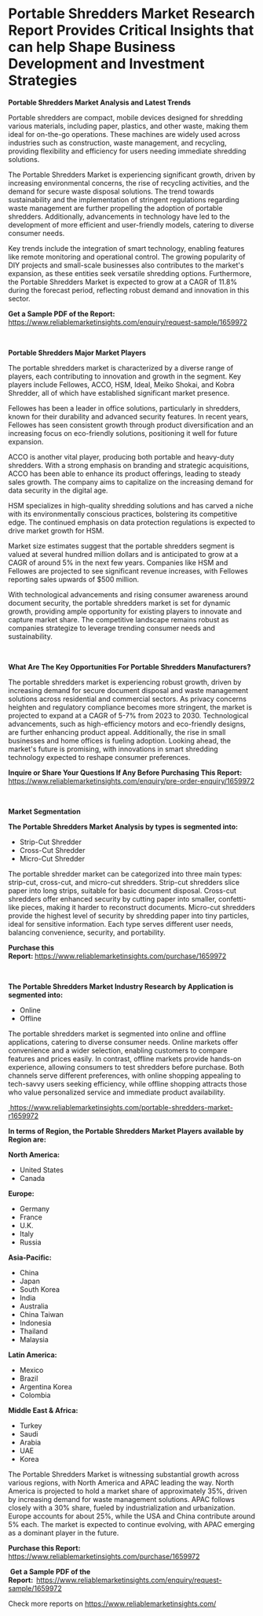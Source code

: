 <p><h1>Portable Shredders Market Research Report Provides Critical Insights that can help Shape Business Development and Investment Strategies</h1></p><p><strong>Portable Shredders Market Analysis and Latest Trends</strong></p>
<p><p>Portable shredders are compact, mobile devices designed for shredding various materials, including paper, plastics, and other waste, making them ideal for on-the-go operations. These machines are widely used across industries such as construction, waste management, and recycling, providing flexibility and efficiency for users needing immediate shredding solutions.</p><p>The Portable Shredders Market is experiencing significant growth, driven by increasing environmental concerns, the rise of recycling activities, and the demand for secure waste disposal solutions. The trend towards sustainability and the implementation of stringent regulations regarding waste management are further propelling the adoption of portable shredders. Additionally, advancements in technology have led to the development of more efficient and user-friendly models, catering to diverse consumer needs.</p><p>Key trends include the integration of smart technology, enabling features like remote monitoring and operational control. The growing popularity of DIY projects and small-scale businesses also contributes to the market's expansion, as these entities seek versatile shredding options. Furthermore, the Portable Shredders Market is expected to grow at a CAGR of 11.8% during the forecast period, reflecting robust demand and innovation in this sector.</p></p>
<p><strong>Get a Sample PDF of the Report:&nbsp;</strong> <a href="https://www.reliablemarketinsights.com/enquiry/request-sample/1659972?utm_campaign=2748&utm_medium=2&utm_source=Github&utm_content=ia&utm_term=11042025&utm_id=portable-shredders">https://www.reliablemarketinsights.com/enquiry/request-sample/1659972</a></p>
<p>&nbsp;</p>
<p><strong>Portable Shredders Major Market Players</strong></p>
<p><p>The portable shredders market is characterized by a diverse range of players, each contributing to innovation and growth in the segment. Key players include Fellowes, ACCO, HSM, Ideal, Meiko Shokai, and Kobra Shredder, all of which have established significant market presence.</p><p>Fellowes has been a leader in office solutions, particularly in shredders, known for their durability and advanced security features. In recent years, Fellowes has seen consistent growth through product diversification and an increasing focus on eco-friendly solutions, positioning it well for future expansion.</p><p>ACCO is another vital player, producing both portable and heavy-duty shredders. With a strong emphasis on branding and strategic acquisitions, ACCO has been able to enhance its product offerings, leading to steady sales growth. The company aims to capitalize on the increasing demand for data security in the digital age.</p><p>HSM specializes in high-quality shredding solutions and has carved a niche with its environmentally conscious practices, bolstering its competitive edge. The continued emphasis on data protection regulations is expected to drive market growth for HSM.</p><p>Market size estimates suggest that the portable shredders segment is valued at several hundred million dollars and is anticipated to grow at a CAGR of around 5% in the next few years. Companies like HSM and Fellowes are projected to see significant revenue increases, with Fellowes reporting sales upwards of $500 million.</p><p>With technological advancements and rising consumer awareness around document security, the portable shredders market is set for dynamic growth, providing ample opportunity for existing players to innovate and capture market share. The competitive landscape remains robust as companies strategize to leverage trending consumer needs and sustainability.</p></p>
<p>&nbsp;</p>
<p><strong>What Are The Key Opportunities For Portable Shredders Manufacturers?</strong></p>
<p><p>The portable shredders market is experiencing robust growth, driven by increasing demand for secure document disposal and waste management solutions across residential and commercial sectors. As privacy concerns heighten and regulatory compliance becomes more stringent, the market is projected to expand at a CAGR of 5-7% from 2023 to 2030. Technological advancements, such as high-efficiency motors and eco-friendly designs, are further enhancing product appeal. Additionally, the rise in small businesses and home offices is fueling adoption. Looking ahead, the market's future is promising, with innovations in smart shredding technology expected to reshape consumer preferences.</p></p>
<p><strong>Inquire or Share Your Questions If Any Before Purchasing This Report:</strong> <a href="https://www.reliablemarketinsights.com/enquiry/pre-order-enquiry/1659972?utm_campaign=2748&utm_medium=2&utm_source=Github&utm_content=ia&utm_term=11042025&utm_id=portable-shredders">https://www.reliablemarketinsights.com/enquiry/pre-order-enquiry/1659972</a></p>
<p>&nbsp;</p>
<p><strong>Market Segmentation</strong></p>
<p><strong>The Portable Shredders Market Analysis by types is segmented into:</strong></p>
<p><ul><li>Strip-Cut Shredder</li><li>Cross-Cut Shredder</li><li>Micro-Cut Shredder</li></ul></p>
<p><p>The portable shredder market can be categorized into three main types: strip-cut, cross-cut, and micro-cut shredders. Strip-cut shredders slice paper into long strips, suitable for basic document disposal. Cross-cut shredders offer enhanced security by cutting paper into smaller, confetti-like pieces, making it harder to reconstruct documents. Micro-cut shredders provide the highest level of security by shredding paper into tiny particles, ideal for sensitive information. Each type serves different user needs, balancing convenience, security, and portability.</p></p>
<p><strong>Purchase this Report:&nbsp;</strong><a href="https://www.reliablemarketinsights.com/purchase/1659972?utm_campaign=2748&utm_medium=2&utm_source=Github&utm_content=ia&utm_term=11042025&utm_id=portable-shredders">https://www.reliablemarketinsights.com/purchase/1659972</a></p>
<p>&nbsp;</p>
<p><strong>The Portable Shredders Market Industry Research by Application is segmented into:</strong></p>
<p><ul><li>Online</li><li>Offline</li></ul></p>
<p><p>The portable shredders market is segmented into online and offline applications, catering to diverse consumer needs. Online markets offer convenience and a wider selection, enabling customers to compare features and prices easily. In contrast, offline markets provide hands-on experience, allowing consumers to test shredders before purchase. Both channels serve different preferences, with online shopping appealing to tech-savvy users seeking efficiency, while offline shopping attracts those who value personalized service and immediate product availability.</p></p>
<p><a href="https://www.reliablemarketinsights.com/portable-shredders-market-r1659972?utm_campaign=2748&utm_medium=2&utm_source=Github&utm_content=ia&utm_term=11042025&utm_id=portable-shredders">&nbsp;https://www.reliablemarketinsights.com/portable-shredders-market-r1659972</a></p>
<p><strong>In terms of Region, the Portable Shredders Market Players available by Region are:</strong></p>
<p>
    <p> <strong> North America: </strong>
        <ul>
            <li>United States</li>
            <li>Canada</li>
        </ul>
        </p> 
    <p> <strong> Europe: </strong>
        <ul>
            <li>Germany</li>
            <li>France</li>
            <li>U.K.</li>
            <li>Italy</li>
            <li>Russia</li>
        </ul>
        </p> 
    <p> <strong> Asia-Pacific: </strong>
        <ul>
            <li>China</li>
            <li>Japan</li>
            <li>South Korea</li>
            <li>India</li>
            <li>Australia</li>
            <li>China Taiwan</li>
            <li>Indonesia</li>
            <li>Thailand</li>
            <li>Malaysia</li>
        </ul>
        </p> 
    <p> <strong> Latin America: </strong>
        <ul>
            <li>Mexico</li>
            <li>Brazil</li>
            <li>Argentina Korea</li>
            <li>Colombia</li>
        </ul>
        </p> 
    <p> <strong> Middle East & Africa: </strong>
        <ul>
            <li>Turkey</li>
            <li>Saudi</li>
            <li>Arabia</li>
            <li>UAE</li>
            <li>Korea</li>
        </ul>
    </p>
    </p>
<p><p>The Portable Shredders Market is witnessing substantial growth across various regions, with North America and APAC leading the way. North America is projected to hold a market share of approximately 35%, driven by increasing demand for waste management solutions. APAC follows closely with a 30% share, fueled by industrialization and urbanization. Europe accounts for about 25%, while the USA and China contribute around 5% each. The market is expected to continue evolving, with APAC emerging as a dominant player in the future.</p></p>
<p><strong>Purchase this Report: </strong><a href="https://www.reliablemarketinsights.com/purchase/1659972?utm_campaign=2748&utm_medium=2&utm_source=Github&utm_content=ia&utm_term=11042025&utm_id=portable-shredders">https://www.reliablemarketinsights.com/purchase/1659972</a></p>
<p>&nbsp;<strong>Get a Sample PDF of the Report:&nbsp;&nbsp;</strong><a href="https://www.reliablemarketinsights.com/enquiry/request-sample/1659972?utm_campaign=2748&utm_medium=2&utm_source=Github&utm_content=ia&utm_term=11042025&utm_id=portable-shredders">https://www.reliablemarketinsights.com/enquiry/request-sample/1659972</a></p>
<p><strong></strong></p>
<p>Check more reports on <a href="https://www.reliablemarketinsights.com/?utm_campaign=2748&utm_medium=2&utm_source=Github&utm_content=ia&utm_term=11042025&utm_id=portable-shredders">https://www.reliablemarketinsights.com/</a></p>